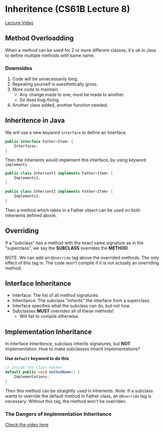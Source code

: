 # Inheritence (CS61B Lecture 8)

[Lecture Video](https://www.youtube.com/playlist?list=PL8FaHk7qbOD7Ycy9QeJSPXVoTwAH52Rlw)

## Method Overloadding

When a method can be used for 2 or more different classes, it's ok in Java to define multiple methods with same name.

### Downsides

1. Code will be unnecessarily long.
2. Repeating yourself is asesthetically gross.
3. More code to maintain.
   - Any change made to one, must be made to another.
   - So does bug-fixing.
4. Another class added, another function needed.

## Inheritence in Java

We will use a new keyword `interface` to define an Interface.

```Java
public interface Father<Item> {
    Interfaces;
}
```

Then the inherients would implement this interface, by using keyword `implements`

```Java
public class Inherient1 implements Father<Item> {
    Implements1;
}

public class Inherient2 implements Father<Item> {
    Implements2;
}
```

Then a method which takes in a Father object can be used on both Inherients defined above.

## Overriding

If a "subclass" has a method with the exact same signature as in the "superclass", we say the **SUBCLASS** overrides the **METHOD**.

NOTE: We can add an `@Override` tag above the overrided methods. The only effect of this tag is: The code won't compile if it is not actually an overriding method.

## Interface Inheritance

- Interface: The list of all method signatures.
- Inheritance: The subclass "inherits" the interface from a superclass.
- Interface specifies what the subclass can do, but not how.
- Subclasses **MUST** overrides all of these methods!
  - Will fail to compile otherwise.

## Implementation Inheritance

In interface inheritence, subclass inherits signatures, but **NOT** implementation. How to make subclasses inherit implementations?

**Use `default` keyword to do this**

```Java
// Inside the class Father
default public void methodName() {
    Implementations;
}
```

Then this method can be straightly used in Inherients.
Note: If a subclass wants to override the default method in Father class, an `@Override` tag is necessary. Without this tag, the method won't be overriden.

### The Dangers of Implementation Inheritance

[Check the video here](https://www.youtube.com/watch?v=9KuVnIje2Ys&list=PL8FaHk7qbOD7Ycy9QeJSPXVoTwAH52Rlw&index=11)
